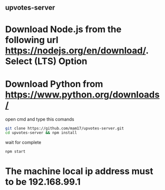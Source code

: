 ## upvotes-server

# Download Node.js from the following url https://nodejs.org/en/download/. Select (LTS) Option
# Download Python from https://www.python.org/downloads/

open cmd and type this comands

```bash
git clone https://github.com/mam17/upvotes-server.git
cd upvotes-server && npm install
```
wait for complete
```
npm start
```
# The machine local ip address must to be 192.168.99.1
